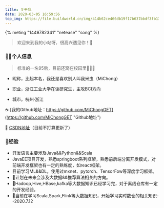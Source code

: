 ```yaml
---
title: 关于我
date: 2020-03-05 16:59:56
top_img: https://file.buildworld.cn/img/414b62ce466db19f17b637bbdf3fb134_5dd24e9799d5f.jpg
---
```

{% meting "1449782341" "netease" "song" %}

> 欢迎来到我的小站呀，很高兴遇见你！🤝

### 👨‍🎓个人信息
>标准的一名95后，目前还窝在校园里🏫🤪🥱

 - 昵称，比起本名，我还是喜欢别人叫我米虫（MiChong）

 - 职业，浙江工业大学在读研究生，主攻BCI方向

 - 城市，杭州·浙江


☕ [我的Github地址：https://github.com/MiChongGET](https://github.com/MiChongGET "Github地址")

🍼  [CSDN地址](https://blog.csdn.net/qq_31673689 "CSDN地址")（目前不打算更新了）

### 🚗经验

 - 开发语言主要涉及Java&&Python&&Scala
 - JavaEE项目开发，熟悉springboot系列框架，熟悉前后端分离开发模式，对前端开发框架也有一定的熟练度，如react框架。
 - 目前学习ML&&DL，使用过mxnet、pytorch、TensorFow等深度学习框架。
 - 🚩计划在未来会涉及大数据&&推荐算法相关的方向。
 - 🛴Hadoop,Hive,HBase,kafka等大数据知识已经学习完，对于离线仓库有一定的开发经验。
 - 🚀当前在学习Scala,Spark,Flink等大数据知识，开始学习实时数仓的相关知识--2020.7.12

